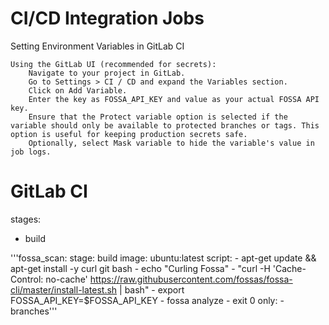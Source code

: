# CI/CD Integration Jobs

Setting Environment Variables in GitLab CI

    Using the GitLab UI (recommended for secrets):
        Navigate to your project in GitLab.
        Go to Settings > CI / CD and expand the Variables section.
        Click on Add Variable.
        Enter the key as FOSSA_API_KEY and value as your actual FOSSA API key.
        Ensure that the Protect variable option is selected if the variable should only be available to protected branches or tags. This option is useful for keeping production secrets safe.
        Optionally, select Mask variable to hide the variable's value in job logs.

# GitLab CI
stages:
  - build

'''fossa_scan:
  stage: build
  image: ubuntu:latest
  script:
    - apt-get update && apt-get install -y curl git bash
    - echo "Curling Fossa"
    - "curl -H 'Cache-Control: no-cache' https://raw.githubusercontent.com/fossas/fossa-cli/master/install-latest.sh | bash"
    - export FOSSA_API_KEY=$FOSSA_API_KEY
    - fossa analyze
    - exit 0
  only:
    - branches'''
